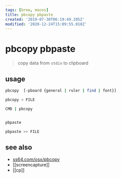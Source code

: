 ```yaml
---
tags: [brew, macos]
title: pbcopy pbpaste
created: '2019-07-30T06:19:49.205Z'
modified: '2020-12-24T15:09:55.018Z'
---
```


# pbcopy pbpaste

> copy data from `stdin` to clipboard

## usage
```sh
pbcopy  [-pboard {general | ruler | find | font}]

pbcopy < FILE

CMD | pbcopy


pbpaste

pbpaste >> FILE
```


## see also
- [ss64.com/osx/pbcopy](https://ss64.com/osx/pbcopy.html)
- [[screencapture]]
- [[cp]]
